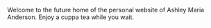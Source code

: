 Welcome to the future home of the personal website of Ashley Maria Anderson. Enjoy a cuppa tea while you wait.
